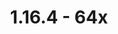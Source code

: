 ---
title: 1.16.4 - 64x
permalink: /article/compliance64x/1_16_4

header-img: /article/compliance64x/1.16.4.png

long_text: Quid enim tam absurdum quam delectari multis inanimis rebus, ut honore, ut gloria, ut aedificio, ut vestitu cultuque corporis, animante virtute praedito, eo qui vel amare vel, ut ita dicam, redamare possit, non admodum delectari? Nihil est enim remuneratione benevolentiae, nihil vicissitudine studiorum officiorumque iucundius.

added:
  - Blocks:
    - Wow
    - Wow
    - Wow
    - Wow
  - Items:
    - Wow
    - Wow
    - Wow
  - Entities:
    - Wow
    - Wow
    - Wow

changed:
  - Blocks:
    - Wow
    - Wow
    - Wow
    - Wow
  - Items:
    - Wow
    - Wow
    - Wow
  - Entities:
    - Wow
    - Wow
    - Wow

fixed:
  - Blocks:
    - Wow
    - Wow
    - zzz
  - Items:
    - Wow
    - Wow
    - Wow
  - Entities:
    - Wow
    - ddd
    - Wow

removed:
  - Blocks:
    - Wow
    - Wfefefe
    - Wow
    - Wow
  - Items:
    - Wow
    - eee
    - Wow
  - Entities:
    - Wow
    - dzaetygh
    - Wow

---